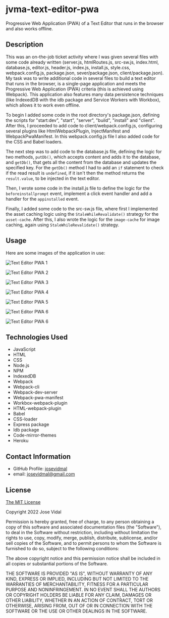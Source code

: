 # jvma-text-editor-pwa
Progressive Web Application (PWA) of a Text Editor that runs in the browser and also works offline.

## Description

This was an on-the-job ticket activity where I was given several files with some code already written (server.js, htmlRoutes.js, src-sw.js, index.html, database.js, editor.js, header.js, index.js, install.js, style.css, webpack.config.js, package.json, sever/package.json, client/package.json). My task was to write additional code in several files to build a text editor that runs in the browser, is a single-page application and meets the Progressive Web Application (PWA) criteria (this is achieved using Webpack). This application also features many data persistence techniques (like IndexedDB with the idb package and Service Workers with Workbox), which allows it to work even offline.

To begin I added some code in the root directory's package.json, defining the scripts for "start:dev", "start", "server", "build", "install" and "client". After this, I proceeded to add code to client/webpack.config.js, configuring several plugins like HtmlWebpackPlugin, InjectManifest and WebpackPwaManifest. In this webpack.config.js file I also added code for the CSS and Babel loaders. 

The next step was to add code to the database.js file, defining the logic for two methods, `putDb()`, which accepts content and adds it to the database, and `getDb()`, that gets all the content from the database and updates the specified key. For the `getDb()` method I had to add an `if` statement to check if the read result is `undefined`, if it isn't then the method returns the `result.value`, to be injected in the text editor.

Then, I wrote some code in the install.js file to define the logic for the `beforeinstallprompt` event, implement a click event handler and add a handler for the `appinstalled` event. 

Finally, I added some code to the src-sw.js file, where first I implemented the asset caching logic using the `StaleWhileRevalidate()` strategy for the `asset-cache`. After this, I also wrote the logic for the `image-cache` for image caching, again using `StaleWhileRevalidate()` strategy. 

## Usage

Here are some images of the application in use:

![Text Editor PWA 1](./images/text-editor-pwa-1.png)

![Text Editor PWA 2](./images/text-editor-pwa-2.png)

![Text Editor PWA 3](./images/text-editor-pwa-3.png)

![Text Editor PWA 4](./images/text-editor-pwa-4.png) 

![Text Editor PWA 5](./images/text-editor-pwa-5.png)

![Text Editor PWA 6](./images/text-editor-pwa-6.png)

![Text Editor PWA 6](./images/text-editor-pwa-7.png)

## Technologies Used

* JavaScript
* HTML
* CSS
* Node.js
* NPM
* IndexedDB
* Webpack
* Webpack-cli
* Webpack-dev-server
* Webpack-pwa-manifest
* Workbox-webpack-plugin
* HTML-webpack-plugin
* Babel
* CSS-loader
* Express package
* Idb package
* Code-mirror-themes
* Heroku

## Contact Information

* GitHub Profile: [josevidmal](https://github.com/josevidmal)
* email: josevidmal@gmail.com

## License

[The MIT License](https://www.mit.edu/~amini/LICENSE.md)

Copyright 2022 Jose Vidal

Permission is hereby granted, free of charge, to any person obtaining a copy of this software and associated documentation files (the "Software"), to deal in the Software without restriction, including without limitation the rights to use, copy, modify, merge, publish, distribute, sublicense, and/or sell copies of the Software, and to permit persons to whom the Software is furnished to do so, subject to the following conditions:
    
The above copyright notice and this permission notice shall be included in all copies or substantial portions of the Software.
    
THE SOFTWARE IS PROVIDED "AS IS", WITHOUT WARRANTY OF ANY KIND, EXPRESS OR IMPLIED, INCLUDING BUT NOT LIMITED TO THE WARRANTIES OF MERCHANTABILITY, FITNESS FOR A PARTICULAR PURPOSE AND NONINFRINGEMENT. IN NO EVENT SHALL THE AUTHORS OR COPYRIGHT HOLDERS BE LIABLE FOR ANY CLAIM, DAMAGES OR OTHER LIABILITY, WHETHER IN AN ACTION OF CONTRACT, TORT OR OTHERWISE, ARISING FROM, OUT OF OR IN CONNECTION WITH THE SOFTWARE OR THE USE OR OTHER DEALINGS IN THE SOFTWARE.